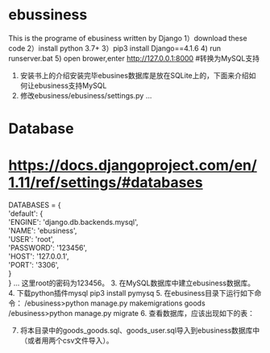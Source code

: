 # ebussiness
This is the programe of ebusiness written by Django
1）download these code
2）install python 3.7+
3）pip3 install Django==4.1.6
4) run runserver.bat
5) open brower,enter http://127.0.0.1:8000
#转换为MySQL支持
1.	安装书上的介绍安装完毕ebusines数据库是放在SQLite上的，下面来介绍如何让ebusiness支持MySQL
2.	修改ebusiness/ebusiness/settings.py
…
# Database
# https://docs.djangoproject.com/en/1.11/ref/settings/#databases

DATABASES = {  
    'default': {  
        'ENGINE': 'django.db.backends.mysql',  
        'NAME': 'ebusiness',  
        'USER': 'root',  
        'PASSWORD': '123456',  
        'HOST': '127.0.0.1',  
        'PORT': '3306',  
    }  
}
…
这里root的密码为123456。
3.	在MySQL数据库中建立ebusiness数据库。
4.	下载python插件mysql
pip3 install pymysq
5.	在ebusiness目录下运行如下命令：
/ebusiness>python manage.py makemigrations goods
/ebusiness>python manage.py migrate
6.	查看数据库，应该出现如下的表：
 
7.	将本目录中的goods_goods.sql、goods_user.sql导入到ebusiness数据库中（或者用两个csv文件导入）。
